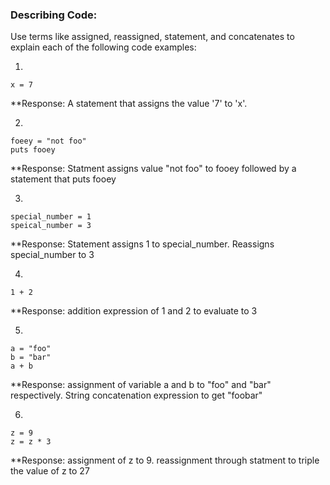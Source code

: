### Describing Code:

Use terms like assigned, reassigned, statement, and concatenates to explain each of the following code examples:

1)
```
x = 7
```

**Response: A statement that assigns the value '7' to 'x'.



2)

```
foeey = "not foo"
puts fooey
```

**Response: Statment assigns value "not foo" to fooey followed by a statement that puts fooey


3)

```
special_number = 1
speical_number = 3
```

**Response: Statement assigns 1 to special_number. Reassigns special_number to 3

4)

```
1 + 2
```
**Response: addition expression of 1 and 2 to evaluate to 3


5)

```
a = "foo"
b = "bar"
a + b

```

**Response: assignment of variable a and b to "foo" and "bar" respectively. String concatenation expression to get "foobar"

6)

```
z = 9
z = z * 3
```

**Response: assignment of z to 9. reassignment through statment to triple the value of z to 27
